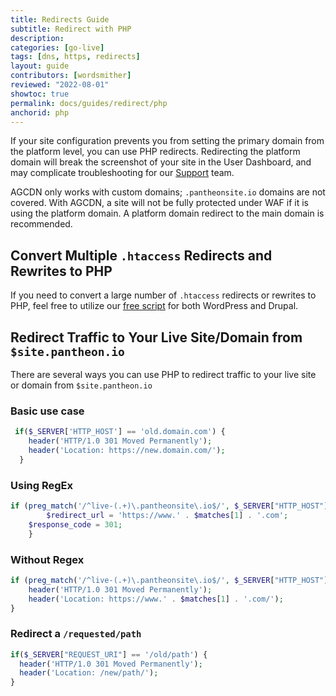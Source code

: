 ```yaml
---
title: Redirects Guide
subtitle: Redirect with PHP
description: 
categories: [go-live]
tags: [dns, https, redirects]
layout: guide
contributors: [wordsmither]
reviewed: "2022-08-01"
showtoc: true
permalink: docs/guides/redirect/php
anchorid: php
---
```


If your site configuration prevents you from setting the primary domain from the platform level, you can use PHP redirects. Redirecting the platform domain will break the screenshot of your site in the User Dashboard, and may complicate troubleshooting for our [Support](/guides/support/contact-support/) team.

AGCDN only works with custom domains; `.pantheonsite.io` domains are not covered. With AGCDN, a site will not be fully protected under WAF if it is using the platform domain. A platform domain redirect to the main domain is recommended. 

<Partial file="_redirects.md" />

## Convert Multiple `.htaccess` Redirects and Rewrites to PHP
If you need to convert a large number of `.htaccess` redirects or rewrites to PHP, feel free to utilize our [free script](https://github.com/Pantheon-SE/pantheon-htaccess-rewrites) for both WordPress and Drupal.

## Redirect Traffic to Your Live Site/Domain from `$site.pantheon.io`

There are several ways you can use PHP to redirect traffic to your live site or domain from `$site.pantheon.io`

### Basic use case

```php
 if($_SERVER['HTTP_HOST'] == 'old.domain.com') {
    header('HTTP/1.0 301 Moved Permanently');
    header('Location: https://new.domain.com/');
  }
```

### Using RegEx

```php
if (preg_match('/^live-(.+)\.pantheonsite\.io$/', $_SERVER["HTTP_HOST"], $matches)) {
		$redirect_url = 'https://www.' . $matches[1] . '.com';
    $response_code = 301;
	}
```

### Without Regex

```php
if (preg_match('/^live-(.+)\.pantheonsite\.io$/', $_SERVER["HTTP_HOST"], $matches)) {
    header('HTTP/1.0 301 Moved Permanently');
    header('Location: https://www.' . $matches[1] . '.com/');
}
```

### Redirect a `/requested/path`

```php
if($_SERVER["REQUEST_URI"] == '/old/path') {
  header('HTTP/1.0 301 Moved Permanently');
  header('Location: /new/path/');
}
```